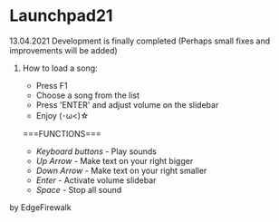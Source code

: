 # Launchpad21
13.04.2021
Development is finally completed (Perhaps small fixes and improvements will be added)

1) How to load a song:
    * Press F1
    * Choose a song from the list
    * Press 'ENTER' and adjust volume on the slidebar
    * Enjoy (･ω<)☆

    ===FUNCTIONS===
    * _Keyboard buttons_ - Play sounds
    * _Up Arrow_ - Make text on your right bigger
    * _Down Arrow_ - Make text on your right smaller
    * _Enter_ - Activate volume slidebar
    * _Space_ - Stop all sound

by EdgeFirewalk
